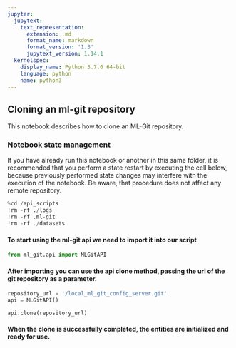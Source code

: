 ```yaml
---
jupyter:
  jupytext:
    text_representation:
      extension: .md
      format_name: markdown
      format_version: '1.3'
      jupytext_version: 1.14.1
  kernelspec:
    display_name: Python 3.7.0 64-bit
    language: python
    name: python3
---
```


## Cloning an ml-git repository


This notebook describes how to clone an ML-Git repository.


### Notebook state management


If you have already run this notebook or another in this same folder, it is recommended that you perform a state restart by executing the cell below, because previously performed state changes may interfere with the execution of the notebook. Be aware, that procedure does not affect any remote repository.

```python
%cd /api_scripts
!rm -rf ./logs
!rm -rf .ml-git
!rm -rf ./datasets
```

#### To start using the ml-git api we need to import it into our script

```python
from ml_git.api import MLGitAPI
```

#### After importing you can use the api clone method, passing the url of the git repository as a parameter.

```python
repository_url = '/local_ml_git_config_server.git'
api = MLGitAPI()

api.clone(repository_url)
```

#### When the clone is successfully completed, the entities are initialized and ready for use.
